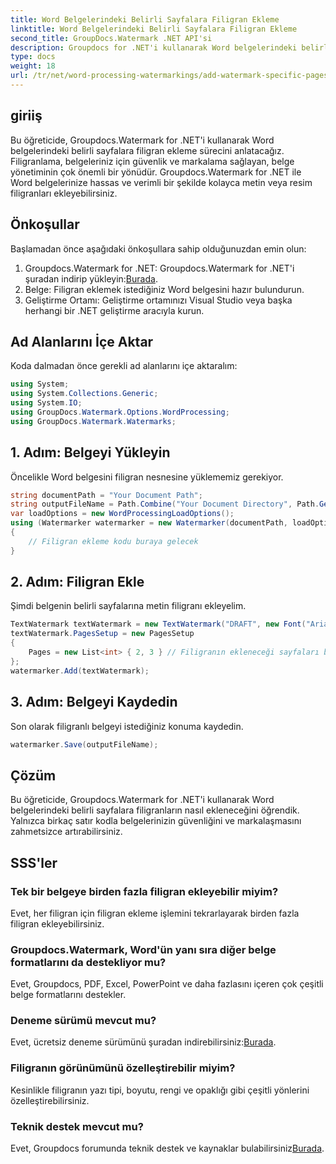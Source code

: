 ```yaml
---
title: Word Belgelerindeki Belirli Sayfalara Filigran Ekleme
linktitle: Word Belgelerindeki Belirli Sayfalara Filigran Ekleme
second_title: GroupDocs.Watermark .NET API'si
description: Groupdocs for .NET'i kullanarak Word belgelerindeki belirli sayfalara zahmetsizce nasıl filigran ekleyeceğinizi öğrenin. Belge güvenliğini ve markalamayı geliştirin.
type: docs
weight: 18
url: /tr/net/word-processing-watermarkings/add-watermark-specific-pages-word-docs/
---
```

## giriiş
Bu öğreticide, Groupdocs.Watermark for .NET'i kullanarak Word belgelerindeki belirli sayfalara filigran ekleme sürecini anlatacağız. Filigranlama, belgeleriniz için güvenlik ve markalama sağlayan, belge yönetiminin çok önemli bir yönüdür. Groupdocs.Watermark for .NET ile Word belgelerinize hassas ve verimli bir şekilde kolayca metin veya resim filigranları ekleyebilirsiniz.
## Önkoşullar
Başlamadan önce aşağıdaki önkoşullara sahip olduğunuzdan emin olun:
1.  Groupdocs.Watermark for .NET: Groupdocs.Watermark for .NET'i şuradan indirip yükleyin:[Burada](https://releases.groupdocs.com/Watermark/net/).
2. Belge: Filigran eklemek istediğiniz Word belgesini hazır bulundurun.
3. Geliştirme Ortamı: Geliştirme ortamınızı Visual Studio veya başka herhangi bir .NET geliştirme aracıyla kurun.

## Ad Alanlarını İçe Aktar
Koda dalmadan önce gerekli ad alanlarını içe aktaralım:
```csharp
using System;
using System.Collections.Generic;
using System.IO;
using GroupDocs.Watermark.Options.WordProcessing;
using GroupDocs.Watermark.Watermarks;
```
## 1. Adım: Belgeyi Yükleyin
Öncelikle Word belgesini filigran nesnesine yüklememiz gerekiyor.
```csharp
string documentPath = "Your Document Path";
string outputFileName = Path.Combine("Your Document Directory", Path.GetFileName(documentPath));
var loadOptions = new WordProcessingLoadOptions();
using (Watermarker watermarker = new Watermarker(documentPath, loadOptions))
{
    // Filigran ekleme kodu buraya gelecek
}
```
## 2. Adım: Filigran Ekle
Şimdi belgenin belirli sayfalarına metin filigranı ekleyelim.
```csharp
TextWatermark textWatermark = new TextWatermark("DRAFT", new Font("Arial", 42));
textWatermark.PagesSetup = new PagesSetup
{
    Pages = new List<int> { 2, 3 } // Filigranın ekleneceği sayfaları belirtin
};
watermarker.Add(textWatermark);
```
## 3. Adım: Belgeyi Kaydedin
Son olarak filigranlı belgeyi istediğiniz konuma kaydedin.
```csharp
watermarker.Save(outputFileName);
```

## Çözüm
Bu öğreticide, Groupdocs.Watermark for .NET'i kullanarak Word belgelerindeki belirli sayfalara filigranların nasıl ekleneceğini öğrendik. Yalnızca birkaç satır kodla belgelerinizin güvenliğini ve markalaşmasını zahmetsizce artırabilirsiniz.
## SSS'ler
### Tek bir belgeye birden fazla filigran ekleyebilir miyim?
Evet, her filigran için filigran ekleme işlemini tekrarlayarak birden fazla filigran ekleyebilirsiniz.
### Groupdocs.Watermark, Word'ün yanı sıra diğer belge formatlarını da destekliyor mu?
Evet, Groupdocs, PDF, Excel, PowerPoint ve daha fazlasını içeren çok çeşitli belge formatlarını destekler.
### Deneme sürümü mevcut mu?
 Evet, ücretsiz deneme sürümünü şuradan indirebilirsiniz:[Burada](https://releases.groupdocs.com/).
### Filigranın görünümünü özelleştirebilir miyim?
Kesinlikle filigranın yazı tipi, boyutu, rengi ve opaklığı gibi çeşitli yönlerini özelleştirebilirsiniz.
### Teknik destek mevcut mu?
 Evet, Groupdocs forumunda teknik destek ve kaynaklar bulabilirsiniz[Burada](https://forum.groupdocs.com/c/watermark/19).